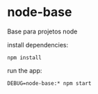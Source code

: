 # node-base
Base para projetos node

install dependencies:

```shell
npm install
```

run the app:

```shell
DEBUG=node-base:* npm start
```
